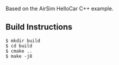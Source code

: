Based on the AirSim HelloCar C++ example.

## Build Instructions

```
$ mkdir build
$ cd build
$ cmake ..
$ make -j8
```
